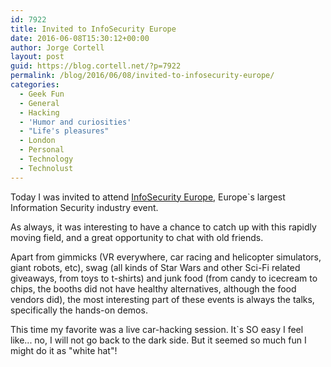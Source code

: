 ```yaml
---
id: 7922
title: Invited to InfoSecurity Europe
date: 2016-06-08T15:30:12+00:00
author: Jorge Cortell
layout: post
guid: https://blog.cortell.net/?p=7922
permalink: /blog/2016/06/08/invited-to-infosecurity-europe/
categories:
  - Geek Fun
  - General
  - Hacking
  - 'Humor and curiosities'
  - "Life's pleasures"
  - London
  - Personal
  - Technology
  - Technolust
---
```

Today I was invited to attend [InfoSecurity Europe](https://www.infosecurityeurope.com/), Europe`s largest Information Security industry event.

As always, it was interesting to have a chance to catch up with this rapidly moving field, and a great opportunity to chat with old friends.

Apart from gimmicks (VR everywhere, car racing and helicopter simulators, giant robots, etc), swag (all kinds of Star Wars and other Sci-Fi related giveaways, from toys to t-shirts) and junk food (from candy to icecream to chips, the booths did not have healthy alternatives, although the food vendors did), the most interesting part of these events is always the talks, specifically the hands-on demos.

This time my favorite was a live car-hacking session. It`s SO easy I feel like... no, I will not go back to the dark side. But it seemed so much fun I might do it as "white hat"!